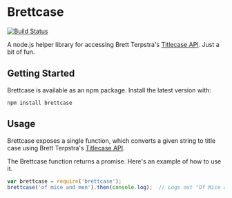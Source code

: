 # Brettcase #

[![Build Status](https://travis-ci.org/monooso/brettcase.svg?branch=master)](https://travis-ci.org/monooso/brettcase)

A node.js helper library for accessing Brett Terpstra's [Titlecase API][api]. Just a bit of fun.

[api]: http://brettterpstra.com/titlecase/test

## Getting Started ##
Brettcase is available as an npm package. Install the latest version with:

```
npm install brettcase
```

## Usage ##
Brettcase exposes a single function, which converts a given string to title case using Brett Terpstra's [Titlecase API][api].

The Brettcase function returns a promise. Here's an example of how to use it.

```js
var brettcase = require('brettcase');
brettcase('of mice and men').then(console.log);  // Logs out "Of Mice and Men"
```
